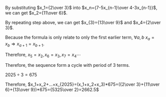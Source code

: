 By substituting $x_1={2\over 3}$ into $x_n={7-5x_{n-1}\over 4-3x_{n-1}}$, we can get $x_2={11\over 6}$.

By repeating step above, we can get $x_{3}={13\over 9}$ and $x_4={2\over 3}$.

Because the formula is only relate to only the first earlier term, $\forall a,b\ x_a=x_b \Rightarrow x_{a+1}=x_{b+1}$.

Therefore, $x_5=x_2, x_6=x_3, x_7=x_4\cdots$

Therefore, the sequence form a cycle with period of 3 terms.

$2025\div 3=675$

Therefore, $x_1+x_2+...+x_{2025}=(x_1+x_2+x_3)*675=({2\over 3}+{11\over 6}+{13\over 9})*675={5325\over 2}=2662.5$



